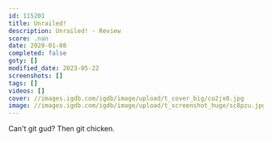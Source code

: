 ```yaml
---
id: 115201
title: Unrailed!
description: Unrailed! - Review
score: .nan
date: 2020-01-08
completed: false
goty: []
modified_date: 2023-05-22
screenshots: []
tags: []
videos: []
cover: //images.igdb.com/igdb/image/upload/t_cover_big/co2jx0.jpg
image: //images.igdb.com/igdb/image/upload/t_screenshot_huge/sc8pzu.jpg
---
```

Can't git gud? Then git chicken.